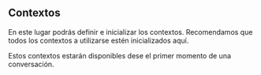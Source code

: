 ## Contextos
En este lugar podrás definir e inicializar los contextos. Recomendamos que todos los contextos a utilizarse estén inicializados aquí.

Estos contextos estarán disponibles dese el primer momento de una conversación.
